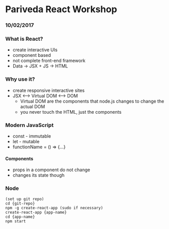 # Pariveda React Workshop
### 10/02/2017

### What is React?
* create interactive UIs
* component based
* not complete front-end framework
* Data -> JSX + JS -> HTML

### Why use it?
* create responsive interactive sites
* JSX <--> Virtual DOM <--> DOM
    * Virtual DOM are the components that node.js changes to change the actual DOM
    * you never touch the HTML, just the components

### Modern JavaScript
* const - immutable
* let - mutable
* functionName = () => {...}

#### Components
* props in a component do not change
* changes its state though

### Node
```
(set up git repo)
cd {git-repo}
npm -g create-react-app (sudo if necessary)
create-react-app {app-name}
cd {app-name}
npm start
```
